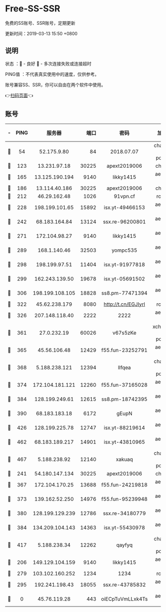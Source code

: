 # Free-SS-SSR

免费的SS账号、SSR账号，定期更新

更新时间：2019-03-13 15:50 +0800

## 说明

状态     ：🙂 - 良好 🙁 - 多次连接失败或连接超时

PING值   ：不代表真实使用中的速度，仅供参考。

账号兼容SS、SSR，你可以自由在两个软件中使用。

👉[扫码页面](https://liesauer.github.io/Free-SS-SSR/)👈

## 账号

|-|PING|服务器|端口|密码|加密方式|区域|
|:----:|:----:|:-----:|-----:|:----:|:----:|:----:|
|🙂|54|52.175.9.80|84|2018.07.07|chacha20-ietf-poly1305|HK|
|🙂|123|13.231.97.18|30225|apext2019006|chacha20|JP|
|🙂|165|13.125.190.194|9140|likky1415|aes-256-cfb|KR|
|🙂|186|13.114.40.186|30225|apext2019006|chacha20|JP|
|🙂|212|46.29.162.48|1026|91vpn.cf|rc4-md5|RU|
|🙂|228|198.199.101.65|15892|isx.yt-49466153|aes-256-cfb|US|
|🙂|242|68.183.164.84|13124|ssx.re-96200801|aes-256-cfb|US|
|🙂|271|172.104.98.27|9140|likky1415|aes-256-cfb|JP|
|🙂|289|168.1.140.46|32503|yompc535|aes-256-cfb|AU|
|🙂|298|198.199.97.51|11404|isx.yt-91977818|aes-256-cfb|US|
|🙂|299|162.243.139.50|19678|isx.yt-05691502|aes-256-cfb|US|
|🙂|306|198.199.108.105|18828|ss8.pm-77471394|aes-256-cfb|US|
|🙂|322|45.62.238.179|8080|http://t.cn/EGJIyrl|rc4-md5|CA|
|🙂|326|207.148.118.40|2222|2222|aes-256-cfb|SG|
|🙂|361|27.0.232.19|60026|v67s5zKe|xchacha20-ietf-poly1305|HK|
|🙂|365|45.56.106.48|12429|f55.fun-23252791|aes-256-cfb|US|
|🙂|368|5.188.238.121|12394|llfqea|chacha20-ietf-poly1305|BR|
|🙂|374|172.104.181.121|12260|f55.fun-37165028|aes-256-cfb|SG|
|🙂|384|128.199.249.61|12615|ss8.pm-18742395|aes-256-cfb|SG|
|🙂|390|68.183.183.18|6172|gEupN|aes-256-cfb|SG|
|🙂|426|128.199.225.78|12747|isx.yt-88219614|aes-256-cfb|SG|
|🙂|462|68.183.189.217|14901|isx.yt-43810965|aes-256-cfb|SG|
|🙂|467|5.188.238.92|12140|xakuaq|chacha20-ietf-poly1305|BR|
|🙂|241|54.180.147.134|30225|apext2019006|chacha20|KR|
|🙂|367|172.104.170.25|13688|f55.fun-24219818|aes-256-cfb|SG|
|🙂|373|139.162.52.250|14976|f55.fun-95239948|aes-256-cfb|SG|
|🙂|380|128.199.129.239|12786|ssx.re-34180779|aes-256-cfb|SG|
|🙂|384|134.209.104.143|14363|isx.yt-55430978|aes-256-cfb|SG|
|🙂|417|5.188.238.34|12262|qayfyq|chacha20-ietf-poly1305|BR|
|🙁|206|149.129.104.159|9140|likky1415|aes-256-cfb|HK|
|🙁|279|103.102.160.252|1234|1234|rc4-md5|JP|
|🙁|295|192.241.198.43|18055|ssx.re-43785832|aes-256-cfb|US|
|🙁|0|45.76.119.28|443|oiECpTuVmLLxk4Ts|aes-256-cfb|AU|
